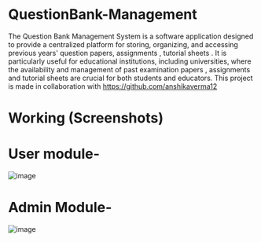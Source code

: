 # QuestionBank-Management
The Question Bank Management System is a software application designed to provide a centralized platform for storing, organizing, and accessing previous years' question papers, assignments , tutorial sheets . It is particularly useful for educational institutions, including  universities, where the availability and management of past examination papers , assignments and tutorial sheets are crucial for both students and educators.
This project is made in collaboration with https://github.com/anshikaverma12
# Working (Screenshots)
# User module-
![image](https://github.com/user-attachments/assets/e77c4508-41d0-4982-beb7-204d1b662fab)

# Admin Module-
![image](https://github.com/user-attachments/assets/4ea642e7-4bab-4688-88b5-de59290832e7)

